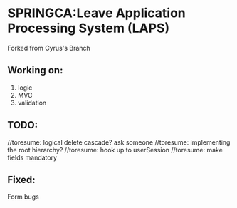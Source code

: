# SPRINGCA:Leave Application Processing System (LAPS)

Forked from Cyrus's Branch
  
## Working on:

  1. logic
  2. MVC
  3. validation
  
 ## TODO:
 
  //toresume: logical delete cascade? ask someone
  //toresume: implementing the root hierarchy?
  //toresume: hook up to userSession
  //toresume: make fields mandatory

## Fixed:
  Form bugs
